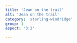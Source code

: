 ```yaml
---
title: 'Jean on the trail'
alt: 'Jean on the trail'
category: 'sterling-windridge'
group: 1
aspect: '3:2'

---
```

